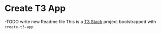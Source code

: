 # Create T3 App

-TODO
write new Readme file
This is a [T3 Stack](https://create.t3.gg/) project bootstrapped with `create-t3-app`.
